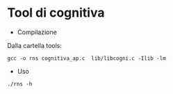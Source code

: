 # Tool di cognitiva
- Compilazione

Dalla cartella tools:

`gcc -o rns cognitiva_ap.c  lib/libcogni.c -Ilib -lm`

- Uso

`./rns -h`
